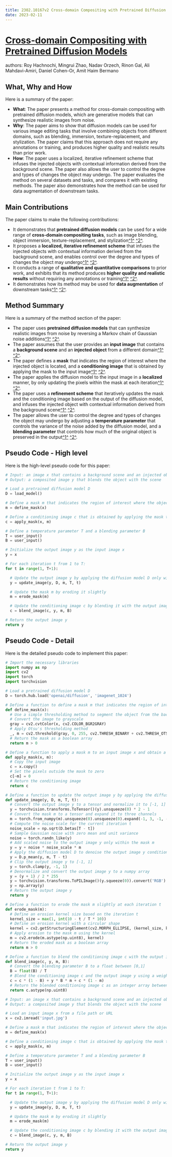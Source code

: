 ```yaml
---
title: 2302.10167v2 Cross-domain Compositing with Pretrained Diffusion Models
date: 2023-02-11
---
```


# [Cross-domain Compositing with Pretrained Diffusion Models](http://arxiv.org/abs/2302.10167v2)

authors: Roy Hachnochi, Mingrui Zhao, Nadav Orzech, Rinon Gal, Ali Mahdavi-Amiri, Daniel Cohen-Or, Amit Haim Bermano


## What, Why and How

[1]: https://arxiv.org/abs/2302.10167 "Cross-domain Compositing with Pretrained Diffusion Models"
[2]: https://arxiv-export2.library.cornell.edu/abs/2302.10167v2 "[2302.10167v2] Cross-domain Compositing with Pretrained Diffusion Models"
[3]: https://arxiv.org/pdf/2302.10167v1.pdf "arXiv.org"

Here is a summary of the paper:

- **What**: The paper presents a method for cross-domain compositing with pretrained diffusion models, which are generative models that can synthesize realistic images from noise.
- **Why**: The paper aims to show that diffusion models can be used for various image editing tasks that involve combining objects from different domains, such as blending, immersion, texture-replacement, and stylization. The paper claims that this approach does not require any annotations or training, and produces higher quality and realistic results than prior work.
- **How**: The paper uses a localized, iterative refinement scheme that infuses the injected objects with contextual information derived from the background scene. The paper also allows the user to control the degree and types of changes the object may undergo. The paper evaluates the method on several datasets and tasks, and compares it with existing methods. The paper also demonstrates how the method can be used for data augmentation of downstream tasks.

## Main Contributions

[1]: https://arxiv.org/abs/2302.10167 "Cross-domain Compositing with Pretrained Diffusion Models"
[2]: https://arxiv-export2.library.cornell.edu/abs/2302.10167v2 "[2302.10167v2] Cross-domain Compositing with Pretrained Diffusion Models"
[3]: https://arxiv.org/pdf/2302.10167v1.pdf "arXiv.org"

The paper claims to make the following contributions:

- It demonstrates that **pretrained diffusion models** can be used for a wide range of **cross-domain compositing tasks**, such as image blending, object immersion, texture-replacement, and stylization[^1^][1] [^2^][2].
- It proposes a **localized, iterative refinement scheme** that infuses the injected objects with contextual information derived from the background scene, and enables control over the degree and types of changes the object may undergo[^1^][1] [^2^][2].
- It conducts a range of **qualitative and quantitative comparisons** to prior work, and exhibits that its method produces **higher quality and realistic results** without requiring any annotations or training[^1^][1] [^2^][2].
- It demonstrates how its method may be used for **data augmentation** of downstream tasks[^1^][1] [^2^][2].

## Method Summary

[1]: https://arxiv.org/abs/2302.10167 "Cross-domain Compositing with Pretrained Diffusion Models"
[2]: https://arxiv-export2.library.cornell.edu/abs/2302.10167v2 "[2302.10167v2] Cross-domain Compositing with Pretrained Diffusion Models"
[3]: https://arxiv.org/pdf/2302.10167v1.pdf "arXiv.org"

Here is a summary of the method section of the paper:

- The paper uses **pretrained diffusion models** that can synthesize realistic images from noise by reversing a Markov chain of Gaussian noise additions[^1^][1] [^2^][2].
- The paper assumes that the user provides an **input image** that contains a **background scene** and an **injected object** from a different domain[^1^][1] [^2^][2].
- The paper defines a **mask** that indicates the region of interest where the injected object is located, and a **conditioning image** that is obtained by applying the mask to the input image[^1^][1] [^2^][2].
- The paper applies the diffusion model to the input image in a **localized** manner, by only updating the pixels within the mask at each iteration[^1^][1] [^2^][2].
- The paper uses a **refinement scheme** that iteratively updates the mask and the conditioning image based on the output of the diffusion model, and infuses the injected object with contextual information derived from the background scene[^1^][1] [^2^][2].
- The paper allows the user to control the degree and types of changes the object may undergo by adjusting a **temperature parameter** that controls the variance of the noise added by the diffusion model, and a **blending parameter** that controls how much of the original object is preserved in the output[^1^][1] [^2^][2].

## Pseudo Code - High level

[1]: https://arxiv.org/abs/2302.10167 "Cross-domain Compositing with Pretrained Diffusion Models"
[2]: https://arxiv-export2.library.cornell.edu/abs/2302.10167v2 "[2302.10167v2] Cross-domain Compositing with Pretrained Diffusion Models"
[3]: https://arxiv.org/pdf/2302.10167v1.pdf "arXiv.org"

Here is the high-level pseudo code for this paper:

```python
# Input: an image x that contains a background scene and an injected object
# Output: a composited image y that blends the object with the scene

# Load a pretrained diffusion model D
D = load_model()

# Define a mask m that indicates the region of interest where the object is located
m = define_mask(x)

# Define a conditioning image c that is obtained by applying the mask to the input image
c = apply_mask(x, m)

# Define a temperature parameter T and a blending parameter B
T = user_input()
B = user_input()

# Initialize the output image y as the input image x
y = x

# For each iteration t from 1 to T:
for t in range(1, T+1):

  # Update the output image y by applying the diffusion model D only within the mask m
  y = update_image(y, D, m, T, t)

  # Update the mask m by eroding it slightly
  m = erode_mask(m)

  # Update the conditioning image c by blending it with the output image y
  c = blend_image(c, y, m, B)

# Return the output image y
return y
```

## Pseudo Code - Detail

[1]: https://arxiv.org/abs/2302.10167 "Cross-domain Compositing with Pretrained Diffusion Models"
[2]: https://arxiv-export2.library.cornell.edu/abs/2302.10167v2 "[2302.10167v2] Cross-domain Compositing with Pretrained Diffusion Models"
[3]: https://arxiv.org/pdf/2302.10167v1.pdf "arXiv.org"

Here is the detailed pseudo code to implement this paper:

```python
# Import the necessary libraries
import numpy as np
import cv2
import torch
import torchvision

# Load a pretrained diffusion model D
D = torch.hub.load('openai/diffusion', 'imagenet_1024')

# Define a function to define a mask m that indicates the region of interest where the object is located
def define_mask(x):
  # Use a simple thresholding method to segment the object from the background
  # Convert the image to grayscale
  gray = cv2.cvtColor(x, cv2.COLOR_BGR2GRAY)
  # Apply Otsu's thresholding method
  _, m = cv2.threshold(gray, 0, 255, cv2.THRESH_BINARY + cv2.THRESH_OTSU)
  # Return the mask as a boolean array
  return m > 0

# Define a function to apply a mask m to an input image x and obtain a conditioning image c
def apply_mask(x, m):
  # Copy the input image
  c = x.copy()
  # Set the pixels outside the mask to zero
  c[~m] = 0
  # Return the conditioning image
  return c

# Define a function to update the output image y by applying the diffusion model D only within the mask m
def update_image(y, D, m, T, t):
  # Convert the output image y to a tensor and normalize it to [-1, 1]
  y = torchvision.transforms.ToTensor()(y).unsqueeze(0) * 2 - 1
  # Convert the mask m to a tensor and expand it to three channels
  m = torch.from_numpy(m).unsqueeze(0).unsqueeze(0).expand(-1, 3, -1, -1)
  # Compute the noise scale for the current iteration t
  noise_scale = np.sqrt(D.betas[T - t])
  # Sample Gaussian noise with zero mean and unit variance
  noise = torch.randn_like(y)
  # Add scaled noise to the output image y only within the mask m
  y = y + noise * noise_scale * m
  # Apply the diffusion model D to denoise the output image y conditioned on the mask m
  y = D.p_mean(y, m, T - t)
  # Clip the output image y to [-1, 1]
  y = torch.clamp(y, -1, 1)
  # Denormalize and convert the output image y to a numpy array
  y = (y + 1) / 2 * 255
  y = torchvision.transforms.ToPILImage()(y.squeeze(0)).convert('RGB')
  y = np.array(y)
  # Return the output image y
  return y

# Define a function to erode the mask m slightly at each iteration t
def erode_mask(m):
  # Define an erosion kernel size based on the iteration t
  kernel_size = max(1, int(10 - t / T * 10))
  # Define an erosion kernel with a circular shape
  kernel = cv2.getStructuringElement(cv2.MORPH_ELLIPSE, (kernel_size, kernel_size))
  # Apply erosion to the mask m using the kernel
  m = cv2.erode(m.astype(np.uint8), kernel)
  # Return the eroded mask as a boolean array
  return m > 0

# Define a function to blend the conditioning image c with the output image y using a blending parameter B
def blend_image(c, y, m, B):
  # Convert the blending parameter B to a float between [0,1]
  B = float(B) / T
  # Blend the conditioning image c and the output image y using a weighted average based on B and m
  c = c * (1 - B) + y * B * m + c * (1 - m)
  # Return the blended conditioning image c as an integer array between [0,255]
  return c.astype(np.uint8)

# Input: an image x that contains a background scene and an injected object
# Output: a composited image y that blends the object with the scene

# Load an input image x from a file path or URL
x = cv2.imread('input.jpg')

# Define a mask m that indicates the region of interest where the object is located
m = define_mask(x)

# Define a conditioning image c that is obtained by applying the mask to the input image
c = apply_mask(x, m)

# Define a temperature parameter T and a blending parameter B
T = user_input()
B = user_input()

# Initialize the output image y as the input image x
y = x

# For each iteration t from 1 to T:
for t in range(1, T+1):

  # Update the output image y by applying the diffusion model D only within the mask m
  y = update_image(y, D, m, T, t)

  # Update the mask m by eroding it slightly
  m = erode_mask(m)

  # Update the conditioning image c by blending it with the output image y
  c = blend_image(c, y, m, B)

# Return the output image y
return y
```